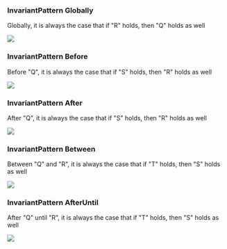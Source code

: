### InvariantPattern Globally

Globally, it is always the case that if "R" holds, then "Q" holds as well

![](/img/patterns/InvariantPattern_Globally.svg)
### InvariantPattern Before

Before "Q", it is always the case that if "S" holds, then "R" holds as well

![](/img/patterns/InvariantPattern_Before.svg)
### InvariantPattern After

After "Q", it is always the case that if "S" holds, then "R" holds as well

![](/img/patterns/InvariantPattern_After.svg)
### InvariantPattern Between

Between "Q" and "R", it is always the case that if "T" holds, then "S" holds as well

![](/img/patterns/InvariantPattern_Between.svg)
### InvariantPattern AfterUntil

After "Q" until "R", it is always the case that if "T" holds, then "S" holds as well

![](/img/patterns/InvariantPattern_AfterUntil.svg)
